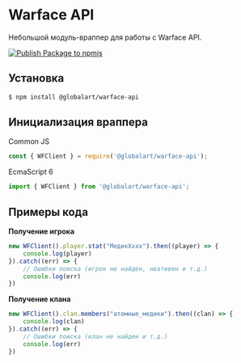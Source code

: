 # Warface API
Небольшой модуль-враппер для работы с Warface API. 

[![Publish Package to npmjs](https://github.com/GlobalArtInc/warface-api-wrapper/actions/workflows/publish.yml/badge.svg)](https://github.com/GlobalArtInc/warface-api-wrapper/actions/workflows/publish.yml)
## Установка
```sh
$ npm install @globalart/warface-api
```

## Инициализация враппера
Common JS
```js
const { WFClient } = require('@globalart/warface-api');
```

EcmaScript 6
```ts
import { WFClient } from '@globalart/warface-api';
```

## Примеры кода
**Получение игрока**
```ts
new WFClient().player.stat("МедикХххх").then((player) => {
    console.log(player)
}).catch((err) => {
    // Ошибки поиска (игрок не найден, неативен и т.д.)
    console.log(err)
})
```
**Получение клана**
```js
new WFClient().clan.members("атомные_медики").then((clan) => {
    console.log(clan)
}).catch((err) => {
    // Ошибки поиска (клан не найден и т.д.)
    console.log(err)
})
```